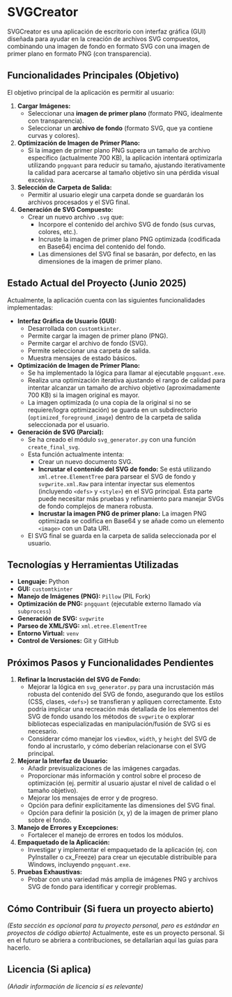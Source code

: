 # SVGCreator

SVGCreator es una aplicación de escritorio con interfaz gráfica (GUI) diseñada para ayudar en la creación de archivos SVG compuestos, combinando una imagen de fondo en formato SVG con una imagen de primer plano en formato PNG (con transparencia).

## Funcionalidades Principales (Objetivo)

El objetivo principal de la aplicación es permitir al usuario:

1.  **Cargar Imágenes:**
    *   Seleccionar una **imagen de primer plano** (formato PNG, idealmente con transparencia).
    *   Seleccionar un **archivo de fondo** (formato SVG, que ya contiene curvas y colores).
2.  **Optimización de Imagen de Primer Plano:**
    *   Si la imagen de primer plano PNG supera un tamaño de archivo específico (actualmente 700 KB), la aplicación intentará optimizarla utilizando `pngquant` para reducir su tamaño, ajustando iterativamente la calidad para acercarse al tamaño objetivo sin una pérdida visual excesiva.
3.  **Selección de Carpeta de Salida:**
    *   Permitir al usuario elegir una carpeta donde se guardarán los archivos procesados y el SVG final.
4.  **Generación de SVG Compuesto:**
    *   Crear un nuevo archivo `.svg` que:
        *   Incorpore el contenido del archivo SVG de fondo (sus curvas, colores, etc.).
        *   Incruste la imagen de primer plano PNG optimizada (codificada en Base64) encima del contenido del fondo.
        *   Las dimensiones del SVG final se basarán, por defecto, en las dimensiones de la imagen de primer plano.

## Estado Actual del Proyecto (Junio 2025)

Actualmente, la aplicación cuenta con las siguientes funcionalidades implementadas:

*   **Interfaz Gráfica de Usuario (GUI):**
    *   Desarrollada con `customtkinter`.
    *   Permite cargar la imagen de primer plano (PNG).
    *   Permite cargar el archivo de fondo (SVG).
    *   Permite seleccionar una carpeta de salida.
    *   Muestra mensajes de estado básicos.
*   **Optimización de Imagen de Primer Plano:**
    *   Se ha implementado la lógica para llamar al ejecutable `pngquant.exe`.
    *   Realiza una optimización iterativa ajustando el rango de calidad para intentar alcanzar un tamaño de archivo objetivo (aproximadamente 700 KB) si la imagen original es mayor.
    *   La imagen optimizada (o una copia de la original si no se requiere/logra optimización) se guarda en un subdirectorio (`optimized_foreground_image`) dentro de la carpeta de salida seleccionada por el usuario.
*   **Generación de SVG (Parcial):**
    *   Se ha creado el módulo `svg_generator.py` con una función `create_final_svg`.
    *   Esta función actualmente intenta:
        *   Crear un nuevo documento SVG.
        *   **Incrustar el contenido del SVG de fondo:** Se está utilizando `xml.etree.ElementTree` para parsear el SVG de fondo y `svgwrite.xml.Raw` para intentar inyectar sus elementos (incluyendo `<defs>` y `<style>`) en el SVG principal. Esta parte puede necesitar más pruebas y refinamiento para manejar SVGs de fondo complejos de manera robusta.
        *   **Incrustar la imagen PNG de primer plano:** La imagen PNG optimizada se codifica en Base64 y se añade como un elemento `<image>` con un Data URI.
    *   El SVG final se guarda en la carpeta de salida seleccionada por el usuario.

## Tecnologías y Herramientas Utilizadas

*   **Lenguaje:** Python
*   **GUI:** `customtkinter`
*   **Manejo de Imágenes (PNG):** `Pillow` (PIL Fork)
*   **Optimización de PNG:** `pngquant` (ejecutable externo llamado vía `subprocess`)
*   **Generación de SVG:** `svgwrite`
*   **Parseo de XML/SVG:** `xml.etree.ElementTree`
*   **Entorno Virtual:** `venv`
*   **Control de Versiones:** Git y GitHub

## Próximos Pasos y Funcionalidades Pendientes

1.  **Refinar la Incrustación del SVG de Fondo:**
    *   Mejorar la lógica en `svg_generator.py` para una incrustación más robusta del contenido del SVG de fondo, asegurando que los estilos (CSS, clases, `<defs>`) se transfieran y apliquen correctamente. Esto podría implicar una recreación más detallada de los elementos del SVG de fondo usando los métodos de `svgwrite` o explorar bibliotecas especializadas en manipulación/fusión de SVG si es necesario.
    *   Considerar cómo manejar los `viewBox`, `width`, y `height` del SVG de fondo al incrustarlo, y cómo deberían relacionarse con el SVG principal.
2.  **Mejorar la Interfaz de Usuario:**
    *   Añadir previsualizaciones de las imágenes cargadas.
    *   Proporcionar más información y control sobre el proceso de optimización (ej. permitir al usuario ajustar el nivel de calidad o el tamaño objetivo).
    *   Mejorar los mensajes de error y de progreso.
    *   Opción para definir explícitamente las dimensiones del SVG final.
    *   Opción para definir la posición (x, y) de la imagen de primer plano sobre el fondo.
3.  **Manejo de Errores y Excepciones:**
    *   Fortalecer el manejo de errores en todos los módulos.
4.  **Empaquetado de la Aplicación:**
    *   Investigar y implementar el empaquetado de la aplicación (ej. con PyInstaller o cx_Freeze) para crear un ejecutable distribuible para Windows, incluyendo `pngquant.exe`.
5.  **Pruebas Exhaustivas:**
    *   Probar con una variedad más amplia de imágenes PNG y archivos SVG de fondo para identificar y corregir problemas.

## Cómo Contribuir (Si fuera un proyecto abierto)

*(Esta sección es opcional para tu proyecto personal, pero es estándar en proyectos de código abierto)*
Actualmente, este es un proyecto personal. Si en el futuro se abriera a contribuciones, se detallarían aquí las guías para hacerlo.

## Licencia (Si aplica)

*(Añadir información de licencia si es relevante)*